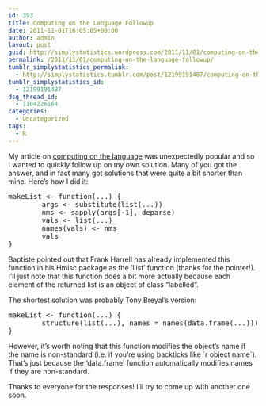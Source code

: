 ```yaml
---
id: 393
title: Computing on the Language Followup
date: 2011-11-01T16:05:05+00:00
author: admin
layout: post
guid: http://simplystatistics.wordpress.com/2011/11/01/computing-on-the-language-followup
permalink: /2011/11/01/computing-on-the-language-followup/
tumblr_simplystatistics_permalink:
  - http://simplystatistics.tumblr.com/post/12199191487/computing-on-the-language-followup
tumblr_simplystatistics_id:
  - 12199191487
dsq_thread_id:
  - 1104226164
categories:
  - Uncategorized
tags:
  - R
---
```

My article on <a href="http://simplystatistics.tumblr.com/post/11988685443/computing-on-the-language" target="_blank">computing on the language</a> was unexpectedly popular and so I wanted to quickly follow up on my own solution. Many of you got the answer, and in fact many got solutions that were quite a bit shorter than mine. Here&#8217;s how I did it:

<pre>makeList &lt;- function(...) {
        args &lt;- substitute(list(...))
        nms &lt;- sapply(args[-1], deparse)
        vals &lt;- list(...)
        names(vals) &lt;- nms
        vals
} </pre>

<span>Baptiste</span> pointed out that Frank Harrell has already implemented this function in his Hmisc package as the &#8216;llist&#8217; function (thanks for the pointer!). I&#8217;ll just note that this function does a bit more actually because each element of the returned list is an object of class &#8220;labelled&#8221;.

The shortest solution was probably Tony Breyal&#8217;s version:

<pre>makeList &lt;- function(...) {
        structure(list(...), names = names(data.frame(...)))
}
</pre>

However, it&#8217;s worth noting that this function modifies the object&#8217;s name if the name is non-standard (i.e. if you&#8217;re using backticks like \`r object name\`). That&#8217;s just because the &#8216;data.frame&#8217; function automatically modifies names if they are non-standard.

Thanks to everyone for the responses! I&#8217;ll try to come up with another one soon.